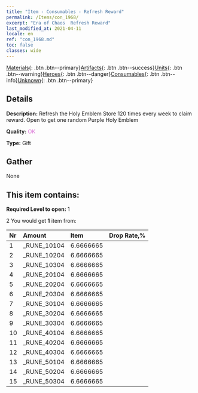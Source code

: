 ```yaml
---
title: "Item - Consumables - Refresh Reward"
permalink: /Items/con_1968/
excerpt: "Era of Chaos  Refresh Reward"
last_modified_at: 2021-04-11
locale: en
ref: "con_1968.md"
toc: false
classes: wide
---
```

 [Materials](/Items/){: .btn .btn--primary}[Artifacts](/Items/Artifacts/){: .btn .btn--success}[Units](/Items/Units/){: .btn .btn--warning}[Heroes](/Items/Heroes/){: .btn .btn--danger}[Consumables](/Items/Consumables/){: .btn .btn--info}[Unknown](/Items/Unknown/){: .btn .btn--primary}

## Details
 **Description:** Refresh the Holy Emblem Store 120 times every week to claim reward. Open to get one random Purple Holy Emblem

 **Quality:** <span style="color: #DA70D6">OK</span>

 **Type:** Gift

## Gather

  None

## This item contains:

 **Required Level to open:** 1

 2 You would get **1** item  from:

  | Nr | Amount |     Item    | Drop Rate,% |
  |:---|:-------|:------------|:---------:|
  | 1 | _RUNE_10104 | 6.6666665 | 
  | 2 | _RUNE_10204 | 6.6666665 | 
  | 3 | _RUNE_10304 | 6.6666665 | 
  | 4 | _RUNE_20104 | 6.6666665 | 
  | 5 | _RUNE_20204 | 6.6666665 | 
  | 6 | _RUNE_20304 | 6.6666665 | 
  | 7 | _RUNE_30104 | 6.6666665 | 
  | 8 | _RUNE_30204 | 6.6666665 | 
  | 9 | _RUNE_30304 | 6.6666665 | 
  | 10 | _RUNE_40104 | 6.6666665 | 
  | 11 | _RUNE_40204 | 6.6666665 | 
  | 12 | _RUNE_40304 | 6.6666665 | 
  | 13 | _RUNE_50104 | 6.6666665 | 
  | 14 | _RUNE_50204 | 6.6666665 | 
  | 15 | _RUNE_50304 | 6.6666665 | 
